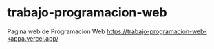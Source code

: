 # trabajo-programacion-web
 
Pagina web de Programacion Web
https://trabajo-programacion-web-kappa.vercel.app/

